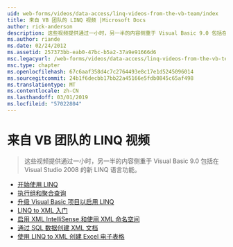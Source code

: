 ```yaml
---
uid: web-forms/videos/data-access/linq-videos-from-the-vb-team/index
title: 来自 VB 团队的 LINQ 视频 |Microsoft Docs
author: rick-anderson
description: 这些视频提供通过一小时，另一半的内容侧重于 Visual Basic 9.0 包括在 Visual Studio 2008 的新 LINQ 语言功能。
ms.author: riande
ms.date: 02/24/2012
ms.assetid: 257373bb-eab0-47bc-b5a2-37a9e91666d6
msc.legacyurl: /web-forms/videos/data-access/linq-videos-from-the-vb-team
msc.type: chapter
ms.openlocfilehash: 67c6aaf358d4c7c2764493e8c17e1d5245096014
ms.sourcegitcommit: 24b1f6decbb17bb22a45166e5fdb0845c65af498
ms.translationtype: MT
ms.contentlocale: zh-CN
ms.lasthandoff: 03/01/2019
ms.locfileid: "57022804"
---
```

<a name="linq-videos-from-the-vb-team"></a>来自 VB 团队的 LINQ 视频
====================
> 这些视频提供通过一小时，另一半的内容侧重于 Visual Basic 9.0 包括在 Visual Studio 2008 的新 LINQ 语言功能。


- [开始使用 LINQ](how-do-i-get-started-with-linq.md)
- [执行组和聚合查询](how-do-i-perform-group-and-aggregate-queries.md)
- [升级 Visual Basic 项目以启用 LINQ](how-do-i-upgrade-visual-basic-projects-to-enable-linq.md)
- [LINQ to XML 入门](how-do-i-get-started-with-linq-to-xml.md)
- [启用 XML IntelliSense 和使用 XML 命名空间](how-do-i-enable-xml-intellisense-and-use-xml-namespaces.md)
- [通过 SQL 数据创建 XML 文档](how-do-i-create-xml-documents-from-sql-data.md)
- [使用 LINQ to XML 创建 Excel 电子表格](how-do-i-create-excel-spreadsheets-using-linq-to-xml.md)
